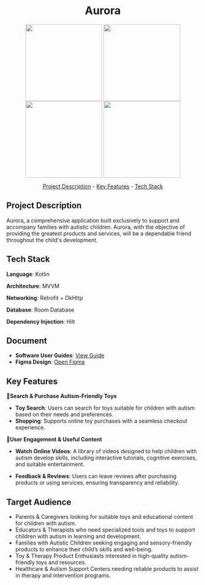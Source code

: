 <h1 align="center">Aurora </h1>
<div align="center">
   <img src="https://github.com/quyettc1112/TEP-TimeshareExchangePlatform/blob/master/img/Screenshot_20250210_220423.png" alt="" align="center" width="200">
  <img src="https://github.com/quyettc1112/TEP-TimeshareExchangePlatform/blob/master/img/Screenshot_20250210_220445.png" alt="" align="center" width="200">
  <img src="https://github.com/quyettc1112/TEP-TimeshareExchangePlatform/blob/master/img/Screenshot_20250210_220505.png" alt="" align="center" width="200">
  <img src="https://github.com/quyettc1112/TEP-TimeshareExchangePlatform/blob/master/img/Screenshot_20250210_220526.png" alt="" align="center" width="200">
</div>
<p align="center"><a href="#project-description">Project Description</a> - <a href="#key-features">Key Features</a> - <a href="#technology-stack">Tech Stack</a></p>


## Project Description

Aurora, a comprehensive application built exclusively to support and accompany families with autistic children. Aurora, with the objective of providing the greatest products and services, will be a dependable friend throughout the child's development.

## Tech Stack

**Language**: Kotlin

**Architecture**: MVVM

**Networking**: Retrofit + OkHttp

**Database**: Room Database

**Dependency Injection**: Hilt


## Document

<ul>
  <li><b>Software User Guides</b>: <a href="https://www.canva.com/design/DAGJhsFPJKM/JGzMrH4QOCcXBmX-oXGfag/edit?fbclid=IwZXh0bgNhZW0CMTEAAR2yxPsnFnthzcC5s11Pvgtrjqsv8VmaHTC8tCtWpCRsN2zTiWmOoTsUbGM_aem_HKhub0kkYww8oEP1eytFTA" target="_blank">View Guide</a></li>
  <li><b>Figma Design</b>: <a href="https://www.figma.com/design/HlrBSA2IMsgHitBu3b4e0p/Learning-desk-(Community)?node-id=3-2&t=Mcf6hllf5Vxj4ZYQ-1" target="_blank">Open Figma</a></li>
</ul>

## Key Features

🚩**Search & Purchase Autism-Friendly Toys**

*   **Toy Search**: Users can search for toys suitable for children with autism based on their needs and preferences.
*   **Shopping**: Supports online toy purchases with a seamless checkout experience.


🚩**User Engagement & Useful Content**

*   **Watch Online Videos**: A library of videos designed to help children with autism develop skills, including interactive tutorials, cognitive exercises, and suitable entertainment.
    
*   **Feedback & Reviews**: Users can leave reviews after purchasing products or using services, ensuring transparency and reliability.
    
    


## Target Audience

* Parents & Caregivers looking for suitable toys and educational content for children with autism.
* Educators & Therapists who need specialized tools and toys to support children with autism in learning and development.
* Families with Autistic Children seeking engaging and sensory-friendly products to enhance their child’s skills and well-being.
* Toy & Therapy Product Enthusiasts interested in high-quality autism-friendly toys and resources.
* Healthcare & Autism Support Centers needing reliable products to assist in therapy and intervention programs.

